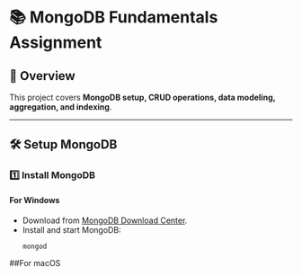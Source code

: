 # 📚 MongoDB Fundamentals Assignment

## 📌 Overview
This project covers **MongoDB setup, CRUD operations, data modeling, aggregation, and indexing**.

---

## 🛠️ Setup MongoDB

### 1️⃣ Install MongoDB
#### **For Windows**
- Download from [MongoDB Download Center](https://www.mongodb.com/try/download/community).
- Install and start MongoDB:
  ```bash
  mongod

##For macOS
